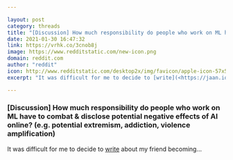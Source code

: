 ```yaml
---

layout: post
category: threads
title: "[Discussion] How much responsibility do people who work on ML have to combat &amp; disclose potential negative effects of AI online? (e.g. potential extremism, addiction, violence amplification)"
date: 2021-01-30 16:47:32
link: https://vrhk.co/3cnob8j
image: https://www.redditstatic.com/new-icon.png
domain: reddit.com
author: "reddit"
icon: http://www.redditstatic.com/desktop2x/img/favicon/apple-icon-57x57.png
excerpt: "It was difficult for me to decide to [write](<https://jaan.io/my-friend-radicalized-this-made-me-rethink-how-i-build-AI/>) about my friend becoming..."

---
```


### [Discussion] How much responsibility do people who work on ML have to combat &amp; disclose potential negative effects of AI online? (e.g. potential extremism, addiction, violence amplification)

It was difficult for me to decide to [write](<https://jaan.io/my-friend-radicalized-this-made-me-rethink-how-i-build-AI/>) about my friend becoming...